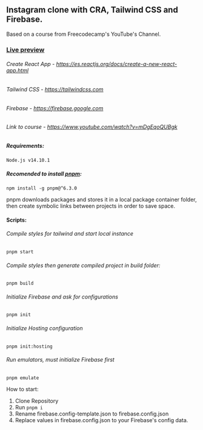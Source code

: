 ## Instagram clone with CRA, Tailwind CSS and Firebase.
Based on a course from Freecodecamp's YouTube's Channel.

### [Live preview](https://instagram.pyscriptbug.com)

###### Create React App - https://es.reactjs.org/docs/create-a-new-react-app.html
###### Tailwind CSS - https://tailwindcss.com
###### Firebase - https://firebase.google.com

###### Link to course - https://www.youtube.com/watch?v=mDgEqoQUBgk

##### Requirements: #####
    Node.js v14.10.1

##### Recomended to install [pnpm](https://pnpm.io/):
    npm install -g pnpm@^6.3.0
pnpm downloads packages and stores it in a local package container folder, then create symbolic links between projects in order to save space.

#### Scripts:
###### Compile styles for tailwind and start local instance
    pnpm start
###### Compile styles then generate compiled project in build folder:
    pnpm build 
###### Initialize Firebase and ask for configurations
    pnpm init 
###### Initialize Hosting configuration
    pnpm init:hosting
###### Run emulators, must initialize Firebase first
    pnpm emulate 

How to start:

1) Clone Repository
2) Run `pnpm i`
3) Rename firebase.config-template.json to firebase.config.json
4) Replace values in firebase.config.json to your Firebase's config data.
